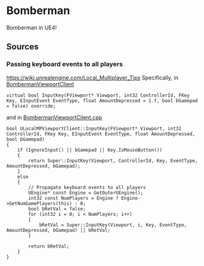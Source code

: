 # Bomberman
Bomberman in UE4!

## Sources
### Passing keyboard events to all players
https://wiki.unrealengine.com/Local_Multiplayer_Tips
Specifically, in [BombermanViewportClient](/Source/Bomberman/Utilities/BombermanViewportCilent.h)
```
virtual bool InputKey(FViewport* Viewport, int32 ControllerId, FKey Key, EInputEvent EventType, float AmountDepressed = 1.f, bool bGamepad = false) override;
```
and in [BombermanViewportCilent.cpp](/Source/Bomberman/Utilities/BombermanViewportCilent.cpp)
```
bool ULocalMPViewportClient::InputKey(FViewport* Viewport, int32 ControllerId, FKey Key, EInputEvent EventType, float AmountDepressed, bool bGamepad)
{
	if (IgnoreInput() || bGamepad || Key.IsMouseButton())
	{
		return Super::InputKey(Viewport, ControllerId, Key, EventType, AmountDepressed, bGamepad);
	}
	else
	{
		// Propagate keyboard events to all players
		UEngine* const Engine = GetOuterUEngine();
		int32 const NumPlayers = Engine ? Engine->GetNumGamePlayers(this) : 0;
		bool bRetVal = false;
		for (int32 i = 0; i < NumPlayers; i++)
		{
			bRetVal = Super::InputKey(Viewport, i, Key, EventType, AmountDepressed, bGamepad) || bRetVal;
		}
 
		return bRetVal;
	}
}
```
